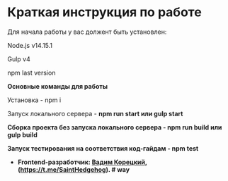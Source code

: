 # Краткая инструкция по работе 

Для начала работы у вас должент быть установлен:

Node.js v14.15.1

Gulp v4

npm last version

**Основные команды для работы**

Установка - npm i

Запуск локального сервера - <strong>npm run start<strong> или <strong>gulp start<strong>

Сборка проекта без запуска локального сервера - <strong>npm run build<strong> или <strong>gulp build<strong>

Запуск тестирования на соответствия код-гайдам - npm test

* Frontend-разработчик: [Вадим Корецкий](https://htmlacademy.ru/profile/id25328), (https://t.me/SaintHedgehog).
#   w a y  
 